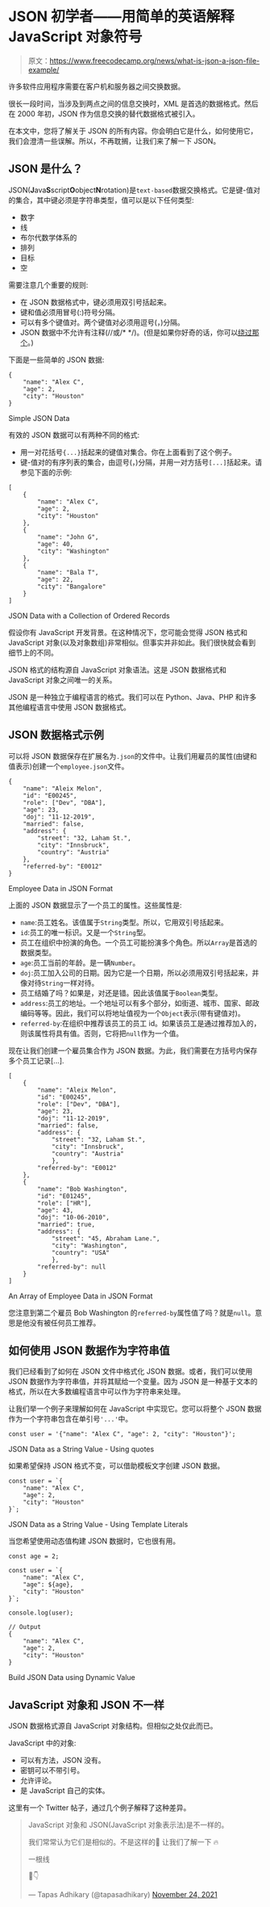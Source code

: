 # JSON 初学者——用简单的英语解释 JavaScript 对象符号

> 原文：<https://www.freecodecamp.org/news/what-is-json-a-json-file-example/>

许多软件应用程序需要在客户机和服务器之间交换数据。

很长一段时间，当涉及到两点之间的信息交换时，XML 是首选的数据格式。然后在 2000 年初，JSON 作为信息交换的替代数据格式被引入。

在本文中，您将了解关于 JSON 的所有内容。你会明白它是什么，如何使用它，我们会澄清一些误解。所以，不再耽搁，让我们来了解一下 JSON。

## JSON 是什么？

JSON(**J**ava**S**script**O**object**N**rotation)是`text-based`数据交换格式。它是键-值对的集合，其中键必须是字符串类型，值可以是以下任何类型:

*   数字
*   线
*   布尔代数学体系的
*   排列
*   目标
*   空

需要注意几个重要的规则:

*   在 JSON 数据格式中，键必须用双引号括起来。
*   键和值必须用冒号(:)符号分隔。
*   可以有多个键值对。两个键值对必须用逗号(，)分隔。
*   JSON 数据中不允许有注释(//或/* */)。(但是如果你好奇的话，你可以[绕过那个](https://www.freecodecamp.org/news/json-comment-example-how-to-comment-in-json-files/)。)

下面是一些简单的 JSON 数据:

```
{
    "name": "Alex C",
    "age": 2,
    "city": "Houston"
}
```

Simple JSON Data

有效的 JSON 数据可以有两种不同的格式:

*   用一对花括号`{...}`括起来的键值对集合。你在上面看到了这个例子。
*   键-值对的有序列表的集合，由逗号(，)分隔，并用一对方括号`[...]`括起来。请参见下面的示例:

```
[
	{
        "name": "Alex C",
        "age": 2,
        "city": "Houston"
	},
    {
        "name": "John G",
        "age": 40,
        "city": "Washington"
	},
    {
        "name": "Bala T",
        "age": 22,
        "city": "Bangalore"
	}
]
```

JSON Data with a Collection of Ordered Records

假设你有 JavaScript 开发背景。在这种情况下，您可能会觉得 JSON 格式和 JavaScript 对象(以及对象数组)非常相似。但事实并非如此。我们很快就会看到细节上的不同。

JSON 格式的结构源自 JavaScript 对象语法。这是 JSON 数据格式和 JavaScript 对象之间唯一的关系。

JSON 是一种独立于编程语言的格式。我们可以在 Python、Java、PHP 和许多其他编程语言中使用 JSON 数据格式。

## JSON 数据格式示例

可以将 JSON 数据保存在扩展名为`.json`的文件中。让我们用雇员的属性(由键和值表示)创建一个`employee.json`文件。

```
{
	"name": "Aleix Melon",
	"id": "E00245",
	"role": ["Dev", "DBA"],
	"age": 23,
	"doj": "11-12-2019",
	"married": false,
	"address": {
		"street": "32, Laham St.",
		"city": "Innsbruck",
		"country": "Austria"
	},
	"referred-by": "E0012"
}
```

Employee Data in JSON Format

上面的 JSON 数据显示了一个员工的属性。这些属性是:

*   `name`:员工姓名。该值属于`String`类型。所以，它用双引号括起来。
*   `id`:员工的唯一标识。又是一个`String`型。
*   员工在组织中扮演的角色。一个员工可能扮演多个角色。所以`Array`是首选的数据类型。
*   `age`:员工当前的年龄。是一辆`Number`。
*   `doj`:员工加入公司的日期。因为它是一个日期，所以必须用双引号括起来，并像对待`String`一样对待。
*   员工结婚了吗？如果是，对还是错。因此该值属于`Boolean`类型。
*   `address`:员工的地址。一个地址可以有多个部分，如街道、城市、国家、邮政编码等等。因此，我们可以将地址值视为一个`Object`表示(带有键值对)。
*   `referred-by`:在组织中推荐该员工的员工 id。如果该员工是通过推荐加入的，则该属性将具有值。否则，它将把`null`作为一个值。

现在让我们创建一个雇员集合作为 JSON 数据。为此，我们需要在方括号内保存多个员工记录[...].

```
[
	{
        "name": "Aleix Melon",
        "id": "E00245",
        "role": ["Dev", "DBA"],
        "age": 23,
        "doj": "11-12-2019",
        "married": false,
        "address": {
            "street": "32, Laham St.",
            "city": "Innsbruck",
            "country": "Austria"
            },
        "referred-by": "E0012"
	},
    {
        "name": "Bob Washington",
        "id": "E01245",
        "role": ["HR"],
        "age": 43,
        "doj": "10-06-2010",
        "married": true,
        "address": {
            "street": "45, Abraham Lane.",
            "city": "Washington",
            "country": "USA"
            },
        "referred-by": null
	}
]
```

An Array of Employee Data in JSON Format

您注意到第二个雇员 Bob Washington 的`referred-by`属性值了吗？就是`null`。意思是他没有被任何员工推荐。

## 如何使用 JSON 数据作为字符串值

我们已经看到了如何在 JSON 文件中格式化 JSON 数据。或者，我们可以使用 JSON 数据作为字符串值，并将其赋给一个变量。因为 JSON 是一种基于文本的格式，所以在大多数编程语言中可以作为字符串来处理。

让我们举一个例子来理解如何在 JavaScript 中实现它。您可以将整个 JSON 数据作为一个字符串包含在单引号`'...'`中。

```
const user = '{"name": "Alex C", "age": 2, "city": "Houston"}';
```

JSON Data as a String Value - Using quotes

如果希望保持 JSON 格式不变，可以借助模板文字创建 JSON 数据。

```
const user = `{
    "name": "Alex C",
    "age": 2,
    "city": "Houston"
}`; 
```

JSON Data as a String Value - Using Template Literals

当您希望使用动态值构建 JSON 数据时，它也很有用。

```
const age = 2;

const user = `{
    "name": "Alex C",
    "age": ${age},
    "city": "Houston"
}`;

console.log(user);

// Output
{
    "name": "Alex C",
    "age": 2,
    "city": "Houston"
}
```

Build JSON Data using Dynamic Value

## JavaScript 对象和 JSON 不一样

JSON 数据格式源自 JavaScript 对象结构。但相似之处仅此而已。

JavaScript 中的对象:

*   可以有方法，JSON 没有。
*   密钥可以不带引号。
*   允许评论。
*   是 JavaScript 自己的实体。

这里有一个 Twitter 帖子，通过几个例子解释了这种差异。

> JavaScript 对象和 JSON(JavaScript 对象表示法)是不一样的。
> 
> 我们常常认为它们是相似的。不是这样的👀
> 让我们了解一下
> 🔥
> 
> 一根线
> 
> 🧵👇
> 
> — Tapas Adhikary (@tapasadhikary) [November 24, 2021](https://twitter.com/tapasadhikary/status/1463493300225204225?ref_src=twsrc%5Etfw)